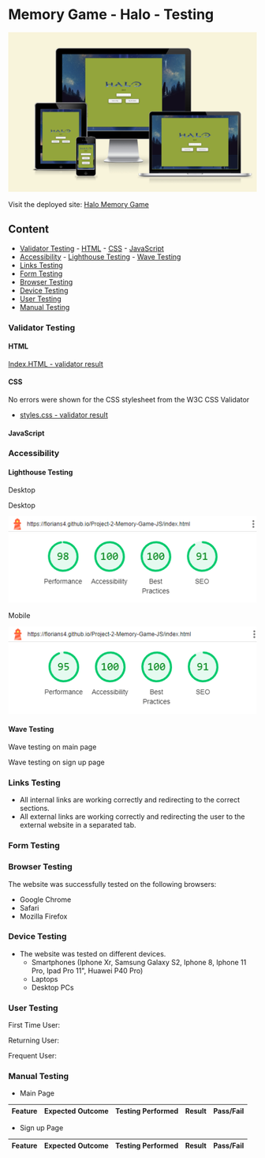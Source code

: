 # Memory Game - Halo - Testing

![Memory Game Halo Am I Responsive Image](/assets/docs/readme-images/am-i-responsive.png)

Visit the deployed site: [Halo Memory Game](https://florians4.github.io/Project-2-Memory-Game-JS/)


## Content
- [Validator Testing](#validator-testing)
        - [HTML](#html)
        - [CSS](#css)
        - [JavaScript](#javascript)
- [Accessibility](#accessibility)
        - [Lighthouse Testing](#lighthouse-testing)
        - [Wave Testing](#wave-testing)
- [Links Testing](#links-testing)
- [Form Testing](#form-testing)
- [Browser Testing](#browser-testing)
- [Device Testing](#device-testing)
- [User Testing](#user-testing)
- [Manual Testing](#manual-testing)


### Validator Testing
#### HTML
[Index.HTML - validator result](https://validator.w3.org/nu/?doc=https%3A%2F%2Fflorians4.github.io%2FProject-2-Memory-Game-JS%2F)
#### CSS
No errors were shown for the CSS stylesheet from the W3C CSS Validator
- [styles.css - validator result](https://jigsaw.w3.org/css-validator/validator?uri=https%3A%2F%2Fflorians4.github.io%2FProject-2-Memory-Game-JS%2F&profile=css3svg&usermedium=all&warning=1&vextwarning=&lang=en)
#### JavaScript

### Accessibility
#### Lighthouse Testing
Desktop

Desktop

![Lighthouse Testing Desktop](/assets/docs/readme-images/lighthouse-testing-desktop.png)

Mobile

![Lighthouse Testing Mobile](/assets/docs/readme-images/lighthouse-testting-mobile.png)

#### Wave Testing
Wave testing on main page



Wave testing on sign up page


### Links Testing
- All internal links are working correctly and redirecting to the correct sections.
- All external links are working correctly and redirecting the user to the external website in a separated tab.
### Form Testing

### Browser Testing
The website was successfully tested on the following browsers:
- Google Chrome
- Safari
- Mozilla Firefox
### Device Testing
- The website was tested on different devices. 
    - Smartphones (Iphone Xr, Samsung Galaxy S2, Iphone 8, Iphone 11 Pro, Ipad Pro 11", Huawei P40 Pro)
    - Laptops
    - Desktop PCs
### User Testing

First Time User:

Returning User:

Frequent User:

### Manual Testing

- Main Page 

| Feature | Expected Outcome | Testing Performed | Result | Pass/Fail |
| --- | --- | --- | --- | --- |


- Sign up Page

| Feature | Expected Outcome | Testing Performed | Result | Pass/Fail |
| --- | --- | --- | --- | --- |




